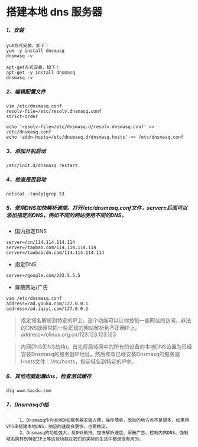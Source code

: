 # 搭建本地 dns 服务器

##### 1、安装
```
yum方式安装，如下：
yum -y install dnsmasq
dnsmasq -v

apt-get方式安装，如下：
apt-get -y install dnsmasq
dnsmasq -v
```
##### 2、编辑配置文件
```
vim /etc/dnsmasq.conf
resolv-file=/etc/resolv.dnsmasq.conf
strict-order

echo 'resolv-file=/etc/dnsmasq.d/resolv.dnsmasq.conf' >> /etc/dnsmasq.conf
echo 'addn-hosts=/etc/dnsmasq.d/dnsmasq.hosts' >> /etc/dnsmasq.conf
```
##### 3、添加开机启动
```
/etc/init.d/dnsmasq restart
```
##### 4、检查是否启动
```
netstat -tunlp|grep 53
```
##### 5、使用DNS加快解析速度。打开/etc/dnsmasq.conf文件，server=后面可以添加指定的DNS，例如不同的网站使用不同的DNS。
* 国内指定DNS
```
server=/cn/114.114.114.114
server=/taobao.com/114.114.114.114
server=/taobaocdn.com/114.114.114.114
```
*  指定DNS
```
server=/google.com/223.5.5.5
```
* 屏蔽网站/广告
```
vim /etc/dnsmasq.conf
address=/ad.youku.com/127.0.0.1
address=/ad.iqiyi.com/127.0.0.1
```
> 指定域名解析到特定的IP上。这个功能可以让你控制一些网站的访问，非法的DNS就经常把一些正规的网站解析到不正确IP上。
address=/olinux.org.cn/123.123.123.123

> 内网DNS(DNS劫持)。首先将局域网中的所有的设备的本地DNS设置为已经安装Dnsmasq的服务器IP地址。然后修改已经安装Dnsmasq的服务器Hosts文件：/etc/hosts，指定域名到特定的IP中。

##### 6、其他电脑配置dns，检查测试缓存
```
dig www.baidu.com
```

##### 7、Dnsmasq小结
		 1、Dnsmasq作为本地DNS服务器安装方便，操作简单，改动的地方也不是很多，如果用VPS来搭建本地DNS，响应的速度会更快，也更稳定。
		 2、Dnsmasq的功能强大，反DNS劫持、加快解析速度、屏蔽广告、控制内网DNS、强制域名跳转到特定IP上等这些功能在我们的实际的生活中都是很有用的。
